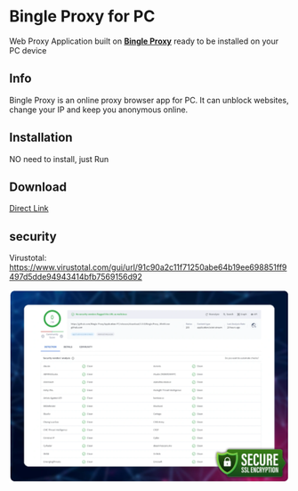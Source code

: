 
# Bingle Proxy for PC


Web Proxy Application built on [**Bingle Proxy**](https://www.bingle.pw/) ready to be installed on your PC device



## Info

Bingle Proxy is an online proxy browser app for PC. It can unblock websites, change your IP and keep you anonymous online.

## Installation

NO need to install, just Run

## Download

[Direct Link](https://github.com/Bingle-Proxy/Application-PC/releases/download/1.0.0/Bingle.Proxy_Win64.exe)

## security

Virustotal: https://www.virustotal.com/gui/url/91c90a2c11f71250abe64b19ee698851ff9497d5dde94943414bfb7569156d92

![alt text](https://raw.githubusercontent.com/Bingle-Proxy/Application-PC/main/Screenshot/virustutal.webp?raw=true)
